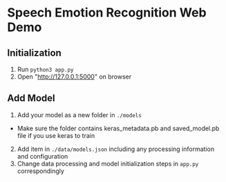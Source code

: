 # Speech Emotion Recognition Web Demo

## Initialization

1. Run `python3 app.py`
2. Open "http://127.0.0.1:5000" on browser

## Add Model

1. Add your model as a new folder in `./models`
  - Make sure the folder contains keras_metadata.pb and saved_model.pb file if you use keras to train
2. Add item in `./data/models.json` including any processing information and configuration
3. Change data processing and model initialization steps in `app.py` correspondingly
